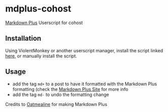 # mdplus-cohost

[Markdown Plus](https://oat.zone/markdown-plus/###) Userscript for cohost

## Installation

Using ViolentMonkey or another userscript manager, install the script linked [here](https://github.com/enbyautumn/mdplus-cohost/raw/master/mdplus.user.js), or manually install the script.

## Usage

- add the tag `md+` to a post to have it formatted with the Markdown Plus formatting (check the [Markdown Plus Site](https://oat.zone/markdown-plus/###) for more info
- add the tag `md-` to undo the formatting change


Credits to [Oatmealine](https://cohost.org/oatmealine) for making Markdown Plus
